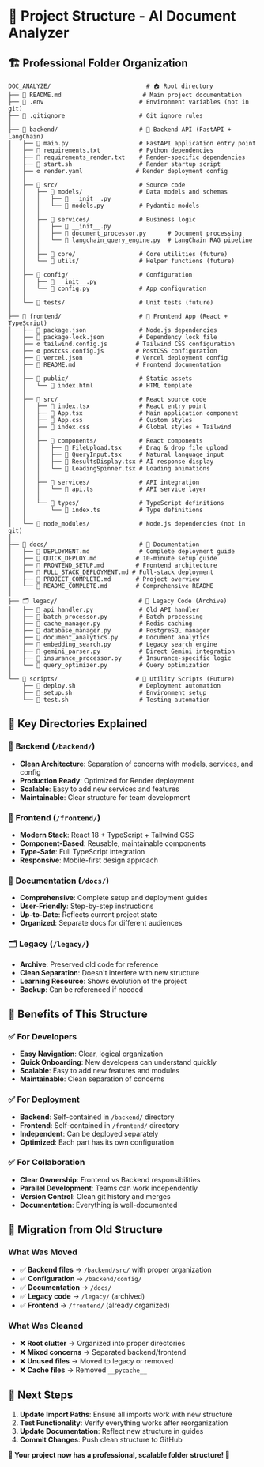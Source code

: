 # 📁 Project Structure - AI Document Analyzer

## 🏗️ **Professional Folder Organization**

```
DOC_ANALYZE/                           # 🏠 Root directory
├── 📖 README.md                       # Main project documentation
├── 📄 .env                           # Environment variables (not in git)
├── 🚫 .gitignore                     # Git ignore rules
│
├── 🔧 backend/                       # 🎯 Backend API (FastAPI + LangChain)
│   ├── 📄 main.py                    # FastAPI application entry point
│   ├── 📄 requirements.txt           # Python dependencies
│   ├── 📄 requirements_render.txt    # Render-specific dependencies
│   ├── 🚀 start.sh                   # Render startup script
│   ├── ⚙️ render.yaml               # Render deployment config
│   │
│   ├── 📁 src/                       # Source code
│   │   ├── 📁 models/                # Data models and schemas
│   │   │   ├── 📄 __init__.py
│   │   │   └── 📄 models.py          # Pydantic models
│   │   │
│   │   ├── 📁 services/              # Business logic
│   │   │   ├── 📄 __init__.py
│   │   │   ├── 📄 document_processor.py      # Document processing
│   │   │   └── 📄 langchain_query_engine.py  # LangChain RAG pipeline
│   │   │
│   │   ├── 📁 core/                  # Core utilities (future)
│   │   └── 📁 utils/                 # Helper functions (future)
│   │
│   ├── 📁 config/                    # Configuration
│   │   ├── 📄 __init__.py
│   │   └── 📄 config.py              # App configuration
│   │
│   └── 📁 tests/                     # Unit tests (future)
│
├── 🎨 frontend/                      # 🎯 Frontend App (React + TypeScript)
│   ├── 📄 package.json               # Node.js dependencies
│   ├── 📄 package-lock.json          # Dependency lock file
│   ├── ⚙️ tailwind.config.js        # Tailwind CSS configuration
│   ├── ⚙️ postcss.config.js         # PostCSS configuration
│   ├── 🚀 vercel.json               # Vercel deployment config
│   ├── 📖 README.md                 # Frontend documentation
│   │
│   ├── 📁 public/                    # Static assets
│   │   └── 📄 index.html             # HTML template
│   │
│   ├── 📁 src/                       # React source code
│   │   ├── 📄 index.tsx              # React entry point
│   │   ├── 📄 App.tsx                # Main application component
│   │   ├── 📄 App.css                # Custom styles
│   │   ├── 📄 index.css              # Global styles + Tailwind
│   │   │
│   │   ├── 📁 components/            # React components
│   │   │   ├── 📄 FileUpload.tsx     # Drag & drop file upload
│   │   │   ├── 📄 QueryInput.tsx     # Natural language input
│   │   │   ├── 📄 ResultsDisplay.tsx # AI response display
│   │   │   └── 📄 LoadingSpinner.tsx # Loading animations
│   │   │
│   │   ├── 📁 services/              # API integration
│   │   │   └── 📄 api.ts             # API service layer
│   │   │
│   │   └── 📁 types/                 # TypeScript definitions
│   │       └── 📄 index.ts           # Type definitions
│   │
│   └── 📁 node_modules/              # Node.js dependencies (not in git)
│
├── 📖 docs/                          # 🎯 Documentation
│   ├── 📄 DEPLOYMENT.md              # Complete deployment guide
│   ├── 📄 QUICK_DEPLOY.md           # 10-minute setup guide
│   ├── 📄 FRONTEND_SETUP.md         # Frontend architecture
│   ├── 📄 FULL_STACK_DEPLOYMENT.md # Full-stack deployment
│   ├── 📄 PROJECT_COMPLETE.md       # Project overview
│   └── 📄 README_COMPLETE.md        # Comprehensive README
│
├── 🗂️ legacy/                       # 🎯 Legacy Code (Archive)
│   ├── 📄 api_handler.py             # Old API handler
│   ├── 📄 batch_processor.py         # Batch processing
│   ├── 📄 cache_manager.py           # Redis caching
│   ├── 📄 database_manager.py        # PostgreSQL manager
│   ├── 📄 document_analytics.py      # Document analytics
│   ├── 📄 embedding_search.py        # Legacy search engine
│   ├── 📄 gemini_parser.py           # Direct Gemini integration
│   ├── 📄 insurance_processor.py     # Insurance-specific logic
│   └── 📄 query_optimizer.py         # Query optimization
│
└── 📁 scripts/                      # 🎯 Utility Scripts (Future)
    ├── 📄 deploy.sh                  # Deployment automation
    ├── 📄 setup.sh                   # Environment setup
    └── 📄 test.sh                    # Testing automation
```

## 🎯 **Key Directories Explained**

### 🔧 **Backend (`/backend/`)**
- **Clean Architecture**: Separation of concerns with models, services, and config
- **Production Ready**: Optimized for Render deployment
- **Scalable**: Easy to add new services and features
- **Maintainable**: Clear structure for team development

### 🎨 **Frontend (`/frontend/`)**
- **Modern Stack**: React 18 + TypeScript + Tailwind CSS
- **Component-Based**: Reusable, maintainable components
- **Type-Safe**: Full TypeScript integration
- **Responsive**: Mobile-first design approach

### 📖 **Documentation (`/docs/`)**
- **Comprehensive**: Complete setup and deployment guides
- **User-Friendly**: Step-by-step instructions
- **Up-to-Date**: Reflects current project state
- **Organized**: Separate docs for different audiences

### 🗂️ **Legacy (`/legacy/`)**
- **Archive**: Preserved old code for reference
- **Clean Separation**: Doesn't interfere with new structure
- **Learning Resource**: Shows evolution of the project
- **Backup**: Can be referenced if needed

## 🚀 **Benefits of This Structure**

### ✅ **For Developers**
- **Easy Navigation**: Clear, logical organization
- **Quick Onboarding**: New developers can understand quickly
- **Scalable**: Easy to add new features and modules
- **Maintainable**: Clean separation of concerns

### ✅ **For Deployment**
- **Backend**: Self-contained in `/backend/` directory
- **Frontend**: Self-contained in `/frontend/` directory
- **Independent**: Can be deployed separately
- **Optimized**: Each part has its own configuration

### ✅ **For Collaboration**
- **Clear Ownership**: Frontend vs Backend responsibilities
- **Parallel Development**: Teams can work independently
- **Version Control**: Clean git history and merges
- **Documentation**: Everything is well-documented

## 🔄 **Migration from Old Structure**

### **What Was Moved**
- ✅ **Backend files** → `/backend/src/` with proper organization
- ✅ **Configuration** → `/backend/config/`
- ✅ **Documentation** → `/docs/`
- ✅ **Legacy code** → `/legacy/` (archived)
- ✅ **Frontend** → `/frontend/` (already organized)

### **What Was Cleaned**
- ❌ **Root clutter** → Organized into proper directories
- ❌ **Mixed concerns** → Separated backend/frontend
- ❌ **Unused files** → Moved to legacy or removed
- ❌ **Cache files** → Removed `__pycache__`

## 🎯 **Next Steps**

1. **Update Import Paths**: Ensure all imports work with new structure
2. **Test Functionality**: Verify everything works after reorganization
3. **Update Documentation**: Reflect new structure in guides
4. **Commit Changes**: Push clean structure to GitHub

**🎉 Your project now has a professional, scalable folder structure! 🎉**
